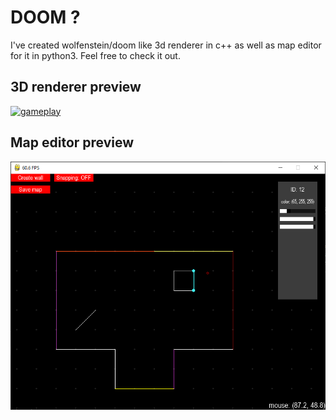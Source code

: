 # DOOM ? 
I've created wolfenstein/doom like 3d renderer in c++ as well as map editor for it in python3. Feel free to check it out.

## 3D renderer preview
[![gameplay](https://github.com/Zer0AlmostNull/DOOM/raw/main/assets/example.gif)](https://youtu.be/SbyIJ_5IW2I)

## Map editor preview
![map editor preview](https://github.com/Zer0AlmostNull/DOOM/raw/main/assets/map_generator1.png)
